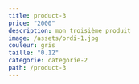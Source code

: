 ```yaml
---
title: product-3
price: "2000"
description: mon troisième produit
image: /assets/ordi-1.jpg
couleur: gris
taille: "0.12"
categorie: categorie-2
path: /product-3
---
```


